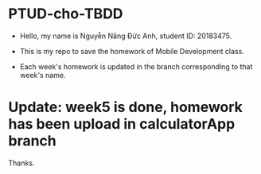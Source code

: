 # PTUD-cho-TBDD
- Hello, my name is Nguyễn Năng Đức Anh, student ID: 20183475.

- This is my repo to save the homework of Mobile Development class.

- Each week's homework is updated in the branch corresponding to that week's name.
# Update: week5 is done, homework has been upload in calculatorApp branch
Thanks.
